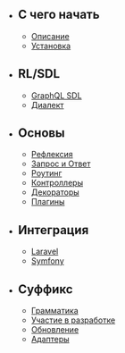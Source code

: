 - ## С чего начать
    - [Описание](/README)
    - [Установка](/installation)
- ## RL/SDL
    - [GraphQL SDL](/sdl)
    - [Диалект](/sdl-improvements)
- ## Основы
    - [Рефлексия](/reflection)
    - [Запрос и Ответ](/http)
    - [Роутинг](/routes)
    - [Контроллеры](/controllers)
    - [Декораторы](/decorators)
    - [Плагины](/plugins)
- ## Интеграция
    - [Laravel](/laravel)
    - [Symfony](/symfony)
- ## Суффикс
    - [Грамматика](/grammar)
    - [Участие в разработке](/contributions)
    - [Обновление](/upgrade)
    - [Адаптеры](/adapters)
